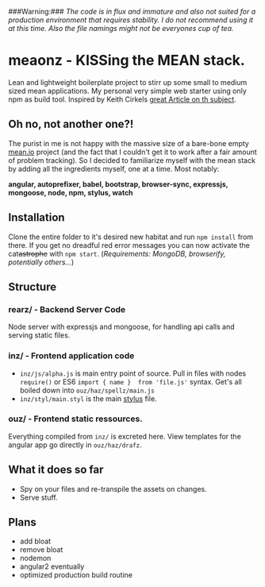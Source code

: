 
###Warning:###
*The code is in flux and immature and also not suited for a production environment that requires stability. I do not recommend using it at this time. Also the file namings might not be everyones cup of tea.*


# meaonz - KISSing the MEAN stack. 
Lean and lightweight boilerplate project to stirr up some small to medium sized mean applications. 
My personal very simple web starter using only npm as build tool. Inspired by Keith Cirkels [great Article on th subject](http://blog.keithcirkel.co.uk/how-to-use-npm-as-a-build-tool/).

## Oh no, not another one?!
The purist in me is not happy with the massive size of a bare-bone empty [mean.io](http://mean.io/) project (and the fact that I couldn't get it to work after a fair amount of problem tracking). So I decided to familiarize myself with the mean stack by adding all the ingredients myself, one at a time. Most notably:

**angular, autoprefixer, babel, bootstrap, browser-sync, expressjs, mongoose, node, npm, stylus, watch**

## Installation
Clone the entire folder to it's desired new habitat and run `npm install` from there. If you get no dreadful red error messages you can now activate the cat~~astrophe~~ with `npm start`.
 (*Requirements: MongoDB, browserify, potentially others...*)

## Structure
### rearz/ - Backend Server Code
Node server with expressjs and mongoose, for handling api calls and serving static files.
### inz/ - Frontend application code
* `inz/js/alpha.js` is main entry point of source. Pull in files with nodes `require()` or ES6 `import { name }  from 'file.js'` syntax. Get's all boiled down into `ouz/haz/spellz/main.js`
* `inz/styl/main.styl` is the main [stylus](http://stylus-lang.com/) file.

### ouz/ - Frontend static ressources.
Everything compiled from `inz/` is excreted here. View templates for the angular app go directly in `ouz/haz/drafz`.

## What it does so far
* Spy on your files and re-transpile the assets on changes.
* Serve stuff.

 ## Plans
 * add bloat
 * remove bloat
 * nodemon
 * angular2 eventually
 * optimized production build routine

